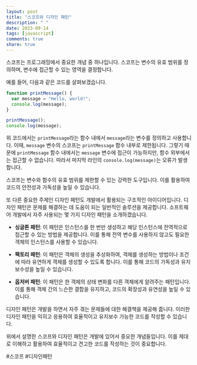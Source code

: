 ```yaml
---
layout: post
title: "스코프와 디자인 패턴"
description: " "
date: 2023-09-14
tags: [javascript]
comments: true
share: true
---
```


스코프는 프로그래밍에서 중요한 개념 중 하나입니다. 스코프는 변수의 유효 범위를 정의하며, 변수에 접근할 수 있는 영역을 결정합니다.

예를 들어, 다음과 같은 코드를 살펴보겠습니다.

```javascript
function printMessage() {
  var message = "Hello, world!";
  console.log(message);
}

printMessage();
console.log(message);
```

위 코드에서는 `printMessage`라는 함수 내에서 `message`라는 변수를 정의하고 사용합니다. 이때, `message` 변수의 스코프는 `printMessage` 함수 내부로 제한됩니다. 그렇기 때문에 `printMessage` 함수 내에서는 `message` 변수에 접근이 가능하지만, 함수 외부에서는 접근할 수 없습니다. 따라서 마지막 라인의 `console.log(message)`는 오류가 발생합니다.

스코프는 변수와 함수의 유효 범위를 제한할 수 있는 강력한 도구입니다. 이를 활용하여 코드의 안전성과 가독성을 높일 수 있습니다.

또 다른 중요한 주제인 디자인 패턴도 개발에서 활용되는 구조적인 아이디어입니다. 디자인 패턴은 문제를 해결하는 데 도움이 되는 일반적인 솔루션을 제공합니다. 소프트웨어 개발에서 자주 사용되는 몇 가지 디자인 패턴을 소개하겠습니다.

- **싱글톤 패턴**: 이 패턴은 인스턴스를 한 번만 생성하고 해당 인스턴스에 전역적으로 접근할 수 있는 방법을 제공합니다. 이를 통해 전역 변수를 사용하지 않고도 필요한 객체의 인스턴스를 사용할 수 있습니다.

- **팩토리 패턴**: 이 패턴은 객체의 생성을 추상화하여, 객체를 생성하는 방법이나 조건에 따라 유연하게 객체를 생성할 수 있도록 합니다. 이를 통해 코드의 가독성과 유지보수성을 높일 수 있습니다.

- **옵저버 패턴**: 이 패턴은 한 객체의 상태 변화를 다른 객체에게 알려주는 패턴입니다. 이를 통해 객체 간의 느슨한 결합을 유지하고, 코드의 확장성과 유연성을 높일 수 있습니다.

디자인 패턴은 개발을 하면서 자주 겪는 문제들에 대한 해결책을 제공해 줍니다. 이러한 디자인 패턴을 익히고 응용하여 효율적이고 유지보수 가능한 코드를 작성할 수 있습니다.

위에서 설명한 스코프와 디자인 패턴은 개발에 있어서 중요한 개념들입니다. 이를 제대로 이해하고 활용하여 효율적이고 견고한 코드를 작성하는 것이 중요합니다.

#스코프 #디자인패턴